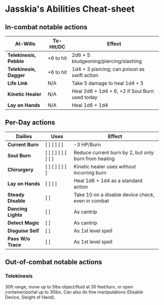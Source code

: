 # Jasskia's Abilities Cheat-sheet
## In-combat notable actions
| 	At-Wills						|	To-Hit/DC	|	Effect	|
|--------------------------|--------------|-----------|
|	**Telekinesis, Pebble**	|	+6 to hit	|	2d6 + 5 bludgeoning/piercing/slashing
|	**Telekinesis, Dagger**	|	+6 to hit	|	1d4 + 3 piercing; can poison as swift action
|	**Life Link**				|	N/A			|	Take 5 damage to heal 1d4 + 5 
|	**Kinetic Healer**		|	N/A			|	Heal 2d6 + 1d4 + 6, +2 if Soul Burn used today
|	**Lay on Hands**			|	N/A			| 	Heal 1d6 + 1d4

## Per-Day actions
|	Dailies					|	Uses						|	Effect	|
|-----------------------|-----------------------|-----------|
|	**Current Burn**		|	[ ] [ ] [ ]				|	-3 HP/Burn
|	**Soul Burn**			|	[ ] [ ] [ ] [ ] [ ]	|	Reduce current burn by 2, but only burn from healing
| 	**Chirurgery**			|	[ ] [ ] [ ]	[ ]		|	Kinetic healer uses without incurring burn
| 	**Lay on Hands**		|	[ ] [ ]					|	Heal 1d6 + 1d4 as a standard action
|	**Steady Disable**	|	[ ] 						|	Take 10 on a disable device check, even in combat
| 	**Dancing Lights**	|	[ ]						|	As cantrip
| 	**Detect Magic**		|	[ ]						|	As cantrip
|	**Disguise Self**		|	[ ]						|	As 1st level spell
|	**Pass W/o Trace**	|	[ ]						|	As 1st level spell

## Out-of-combat notable actions
### Telekinesis
30ft range, move up to 5lbs object/fluid at 30 feet/turn, or open 
container/portal up to 30lbs. Can also do fine manipulations (Disable Device, 
Sleight of Hand). 
